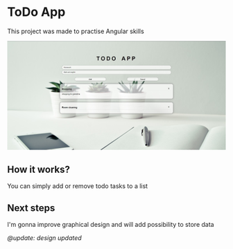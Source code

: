 # ToDo App

This project was made to practise Angular skills

![Screenshot](https://github.com/wojciechstylok/todoapp/blob/master/screen.jpg?raw=true)

## How it works?

You can simply add or remove todo tasks to a list

## Next steps

I'm gonna improve graphical design and will add possibility to store data

*@update: design updated*
